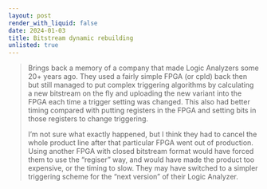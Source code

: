 ```yaml
---
layout: post
render_with_liquid: false
date: 2024-01-03
title: Bitstream dynamic rebuilding
unlisted: true
---
```


> Brings back a memory of a company that made Logic Analyzers some 20+
> years ago. They used a fairly simple FPGA (or cpld) back then but
> still managed to put complex triggering algorithms by calculating a
> new bitstream on the fly and uploading the new variant into the FPGA
> each time a trigger setting was changed. This also had better timing
> compared with putting registers in the FPGA and setting bits in those
> registers to change triggering.
>
> I’m not sure what exactly happened, but I think they had to cancel the
> whole product line after that particular FPGA went out of production.
> Using another FPGA with closed bitstream format would have forced them
> to use the “regiser” way, and would have made the product too
> expensive, or the timing to slow. They may have switched to a simpler
> triggering scheme for the “next version” of their Logic Analyzer.
